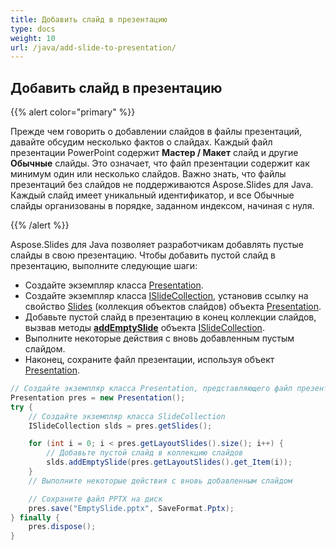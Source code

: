 ```yaml
---
title: Добавить слайд в презентацию
type: docs
weight: 10
url: /java/add-slide-to-presentation/
---
```


## **Добавить слайд в презентацию**
{{% alert color="primary" %}} 

Прежде чем говорить о добавлении слайдов в файлы презентаций, давайте обсудим несколько фактов о слайдах. Каждый файл презентации PowerPoint содержит **Мастер / Макет** слайд и другие **Обычные** слайды. Это означает, что файл презентации содержит как минимум один или несколько слайдов. Важно знать, что файлы презентаций без слайдов не поддерживаются Aspose.Slides для Java. Каждый слайд имеет уникальный идентификатор, и все Обычные слайды организованы в порядке, заданном индексом, начиная с нуля.

{{% /alert %}} 

Aspose.Slides для Java позволяет разработчикам добавлять пустые слайды в свою презентацию. Чтобы добавить пустой слайд в презентацию, выполните следующие шаги:

- Создайте экземпляр класса [Presentation](https://reference.aspose.com/slides/java/com.aspose.slides/presentation).
- Создайте экземпляр класса [ISlideCollection](https://reference.aspose.com/slides/java/com.aspose.slides/ISlideCollection), установив ссылку на свойство [Slides](https://reference.aspose.com/slides/java/com.aspose.slides/Presentation#getSlides--) (коллекция объектов слайдов) объекта [Presentation](https://reference.aspose.com/slides/java/com.aspose.slides/presentation).
- Добавьте пустой слайд в презентацию в конец коллекции слайдов, вызвав методы [**addEmptySlide**](https://reference.aspose.com/slides/java/com.aspose.slides/ISlideCollection#addEmptySlide-com.aspose.slides.ILayoutSlide-) объекта [ISlideCollection](https://reference.aspose.com/slides/java/com.aspose.slides/ISlideCollection).
- Выполните некоторые действия с вновь добавленным пустым слайдом.
- Наконец, сохраните файл презентации, используя объект [Presentation](https://reference.aspose.com/slides/java/com.aspose.slides/presentation).

```java
// Создайте экземпляр класса Presentation, представляющего файл презентации
Presentation pres = new Presentation();
try {
    // Создайте экземпляр класса SlideCollection
    ISlideCollection slds = pres.getSlides();

    for (int i = 0; i < pres.getLayoutSlides().size(); i++) {
        // Добавьте пустой слайд в коллекцию слайдов
        slds.addEmptySlide(pres.getLayoutSlides().get_Item(i));
    }
    // Выполните некоторые действия с вновь добавленным слайдом

    // Сохраните файл PPTX на диск
    pres.save("EmptySlide.pptx", SaveFormat.Pptx);
} finally {
    pres.dispose();
}
```